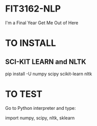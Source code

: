 # FIT3162-NLP
I'm a Final Year Get Me Out of Here

# TO INSTALL
## SCI-KIT LEARN and NLTK
pip install -U numpy scipy scikit-learn nltk

# TO TEST
Go to Python interpreter and type:

import numpy, scipy, nltk, sklearn